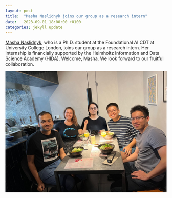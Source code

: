 ```yaml
---
layout: post
title:  "Masha Naslidnyk joins our group as a research intern"
date:   2023-09-01 18:00:00 +0100
categories: jekyll update
---
```

[Masha Naslidnyk](https://mashanaslidnyk.github.io/), who is a Ph.D. student at the Foundational AI CDT at University College London, joins our group as a research intern. Her internship is financially supported by the Helmholtz Information and Data Science Academy (HIDA). Welcome, Masha. We look forward to our fruitful collaboration.

![A welcome dinner for Masha Naslidnyk](/assets/img/posts/masha-naslidnyk-hida-welcome-dinner.jpg)
